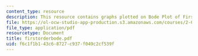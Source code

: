 ```yaml
---
content_type: resource
description: This resource contains graphs plotted on Bode Plot of First Order System.
file: https://ol-ocw-studio-app-production.s3.amazonaws.com/courses/2-003-modeling-dynamics-and-control-i-spring-2005/f6c1f1b143c68727c937f049c2cf539f_firstorderbode.pdf
file_type: application/pdf
resourcetype: Document
title: firstorderbode.pdf
uid: f6c1f1b1-43c6-8727-c937-f049c2cf539f
---
```

